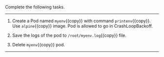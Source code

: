 Complete the following tasks.

---

1. Create a Pod named `myenv`{{copy}} with command `printenv`{{copy}}. Use `alpine`{{copy}} image. Pod is allowed to go in CrashLoopBackoff.

2. Save the logs of the pod to `/root/myenv.log`{{copy}} file.

3. Delete `myenv`{{copy}} pod.

---
<br/>
<br/>

